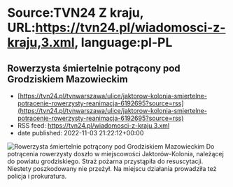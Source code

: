 # Source:TVN24 Z kraju, URL:https://tvn24.pl/wiadomosci-z-kraju,3.xml, language:pl-PL

## Rowerzysta śmiertelnie potrącony pod Grodziskiem Mazowieckim
 - [https://tvn24.pl/tvnwarszawa/ulice/jaktorow-kolonia-smiertelne-potracenie-rowerzysty-reanimacja-6192695?source=rss](https://tvn24.pl/tvnwarszawa/ulice/jaktorow-kolonia-smiertelne-potracenie-rowerzysty-reanimacja-6192695?source=rss)
 - RSS feed: https://tvn24.pl/wiadomosci-z-kraju,3.xml
 - date published: 2022-11-03 21:22:12+00:00

<img alt="Rowerzysta śmiertelnie potrącony pod Grodziskiem Mazowieckim" src="https://tvn24.pl/tvnwarszawa/najnowsze/cdn-zdjecie-ynlic2-smiertelne-potracenie-rowerzysty-w-miejscowosci-jaktorow-kolonia-6192728/alternates/LANDSCAPE_1280" />
    Do potrącenia rowerzysty doszło w miejscowości Jaktorów-Kolonia, należącej do powiatu grodziskiego. Straż pożarna przystąpiła do resuscytacji. Niestety poszkodowany nie przeżył. Na miejscu działania prowadziła też policja i prokuratura.

